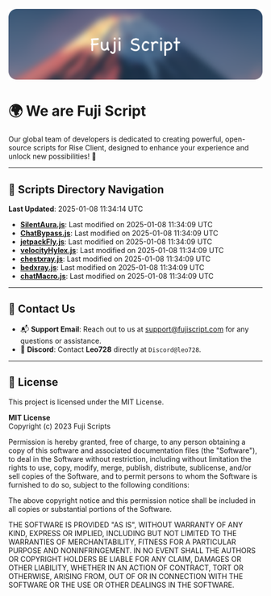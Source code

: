 ![Banner](.github/b.webp)

# 🌍 **We are Fuji Script**

Our global team of developers is dedicated to creating powerful, open-source scripts for Rise Client, designed to enhance your experience and unlock new possibilities! 🌟

---
<!-- SCRIPTS_NAVIGATION_START -->
## 📂 **Scripts Directory Navigation**

**Last Updated**: 2025-01-08 11:34:14 UTC

- **[SilentAura.js](scripts/SilentAura.js)**: Last modified on 2025-01-08 11:34:09 UTC
- **[ChatBypass.js](scripts/ChatBypass.js)**: Last modified on 2025-01-08 11:34:09 UTC
- **[jetpackFly.js](scripts/jetpackFly.js)**: Last modified on 2025-01-08 11:34:09 UTC
- **[velocityHylex.js](scripts/velocityHylex.js)**: Last modified on 2025-01-08 11:34:09 UTC
- **[chestxray.js](scripts/chestxray.js)**: Last modified on 2025-01-08 11:34:09 UTC
- **[bedxray.js](scripts/bedxray.js)**: Last modified on 2025-01-08 11:34:09 UTC
- **[chatMacro.js](scripts/chatMacro.js)**: Last modified on 2025-01-08 11:34:09 UTC

<!-- SCRIPTS_NAVIGATION_END -->

---

## 💬 **Contact Us**  
- 📬 **Support Email**: Reach out to us at [support@fujiscript.com](mailto:support@fujiscript.com) for any questions or assistance.  
- 💬 **Discord**: Contact **Leo728** directly at `Discord@leo728`.

---

## 📜 **License**

This project is licensed under the MIT License.  

**MIT License**  
Copyright (c) 2023 Fuji Scripts  

Permission is hereby granted, free of charge, to any person obtaining a copy of this software and associated documentation files (the "Software"), to deal in the Software without restriction, including without limitation the rights to use, copy, modify, merge, publish, distribute, sublicense, and/or sell copies of the Software, and to permit persons to whom the Software is furnished to do so, subject to the following conditions:  

The above copyright notice and this permission notice shall be included in all copies or substantial portions of the Software.  

THE SOFTWARE IS PROVIDED "AS IS", WITHOUT WARRANTY OF ANY KIND, EXPRESS OR IMPLIED, INCLUDING BUT NOT LIMITED TO THE WARRANTIES OF MERCHANTABILITY, FITNESS FOR A PARTICULAR PURPOSE AND NONINFRINGEMENT. IN NO EVENT SHALL THE AUTHORS OR COPYRIGHT HOLDERS BE LIABLE FOR ANY CLAIM, DAMAGES OR OTHER LIABILITY, WHETHER IN AN ACTION OF CONTRACT, TORT OR OTHERWISE, ARISING FROM, OUT OF OR IN CONNECTION WITH THE SOFTWARE OR THE USE OR OTHER DEALINGS IN THE SOFTWARE.  
